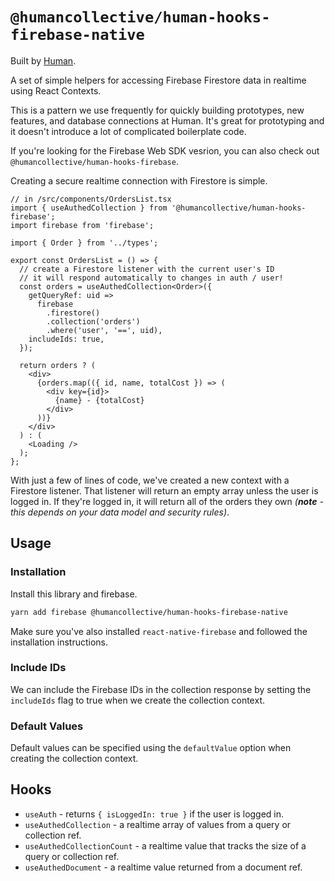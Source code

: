 # `@humancollective/human-hooks-firebase-native`

Built by [Human](https://humancollective.co).

A set of simple helpers for accessing Firebase Firestore data in realtime using React Contexts.

This is a pattern we use frequently for quickly building prototypes, new features, and database connections at Human. It's great for prototyping and it doesn't introduce a lot of complicated boilerplate code.

If you're looking for the Firebase Web SDK vesrion, you can also check out `@humancollective/human-hooks-firebase`.

Creating a secure realtime connection with Firestore is simple.

```tsx
// in /src/components/OrdersList.tsx
import { useAuthedCollection } from '@humancollective/human-hooks-firebase';
import firebase from 'firebase';

import { Order } from '../types';

export const OrdersList = () => {
  // create a Firestore listener with the current user's ID
  // it will respond automatically to changes in auth / user!
  const orders = useAuthedCollection<Order>({
    getQueryRef: uid =>
      firebase
        .firestore()
        .collection('orders')
        .where('user', '==', uid),
    includeIds: true,
  });

  return orders ? (
    <div>
      {orders.map(({ id, name, totalCost }) => (
        <div key={id}>
          {name} - {totalCost}
        </div>
      ))}
    </div>
  ) : (
    <Loading />
  );
};
```

With just a few of lines of code, we've created a new context with a Firestore listener. That listener will return an empty array unless the user is logged in. If they're logged in, it will return all of the orders they own _(**note** - this depends on your data model and security rules)_.

## Usage

### Installation

Install this library and firebase.

```sh
yarn add firebase @humancollective/human-hooks-firebase-native
```

Make sure you've also installed `react-native-firebase` and followed the installation instructions.

### Include IDs

We can include the Firebase IDs in the collection response by setting the `includeIds` flag to true when we create the collection context.

### Default Values

Default values can be specified using the `defaultValue` option when creating the collection context.

## Hooks

- `useAuth` - returns `{ isLoggedIn: true }` if the user is logged in.
- `useAuthedCollection` - a realtime array of values from a query or collection ref.
- `useAuthedCollectionCount` - a realtime value that tracks the size of a query or collection ref.
- `useAuthedDocument` - a realtime value returned from a document ref.
